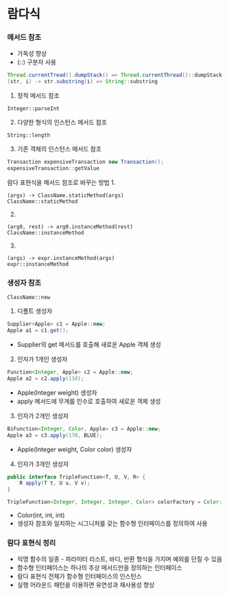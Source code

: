# 람다식
### 메서드 참조
* 가독성 향상
* (::) 구분자 사용
```java
Thread.currentTread().dumpStack() => Thread.currentThread()::dumpStack
(str, i) -> str.substring(i) => String::substring
```
1. 정적 메서드 참조
```text
Integer::parseInt
```
2. 다양한 형식의 인스턴스 메서드 참조
```text
String::length
```
3. 기존 객체의 인스턴스 메서드 참조   
```java
Transaction expensiveTransaction new Transaction();
expensiveTransaction::getValue
```

람다 표현식을 메서드 참조로 바꾸는 방법
1. 
```text
(args) -> ClassName.staticMethod(args)
ClassName::staticMethod
```
2. 
```text
(arg0, rest) -> arg0.instanceMethod(rest)
ClassName::instanceMethod
```
3. 
```text
(args) -> expr.instanceMethod(args)
expr::instanceMethod
```

### 생성자 참조
```text
ClassName::new
```
1. 디폴트 생성자
```java
Supplier<Apple> c1 = Apple::new;
Apple a1 = c1.get();
```
* Supplier의 get 메서드를 호출해 새로운 Apple 객체 생성
2. 인자가 1개인 생성자
```java
Function<Integer, Apple> c2 = Apple::new;
Apple a2 = c2.apply(110);
```
* Apple(Integer weight) 생성자
* apply 메서드에 무게를 인수로 호출하여 새로운 객체 생성

3. 인자가 2개인 생성자
```java
BiFunction<Integer, Color, Apple> c3 = Apple::new;
Apple a3 = c3.apply(170, BLUE);
```
* Apple(Integer weight, Color color) 생성자

4. 인자가 3개인 생성자
```java
public interface TripleFunction<T, U, V, R> {
    R apply(T t, U u, V v);
}

TripleFunction<Integer, Integer, Integer, Color> colorFactory = Color::new;
```
* Color(int, int, int)
* 생성자 참조와 일치하는 시그니처를 갖는 함수형 인터페이스를 정의하여 사용

### 람다 표현식 정리
* 익명 함수의 일종 - 파라미터 리스트, 바디, 반환 형식을 가지며 예외를 던질 수 있음
* 함수형 인터페이스는 하나의 추상 메서드만을 정의하는 인터페이스
* 람다 표현식 전체가 함수형 인터페이스의 인스턴스
* 실행 어라운드 패턴을 이용하면 유연성과 재사용성 향상